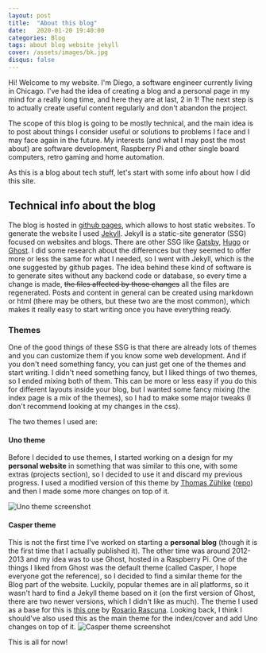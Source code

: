 ```yaml
---
layout: post
title:  "About this blog"
date:   2020-01-20 19:40:00
categories: Blog
tags: about blog website jekyll
cover: /assets/images/bk.jpg
disqus: false
---
```


Hi! Welcome to my website. I'm Diego, a software engineer currently living in Chicago. I've had the idea of creating a blog and a personal page in my mind for a really long time, and here they are at last, 2 in 1! The next step is to actually create useful content regularly and don't abandon the project.

The scope of this blog is going to be mostly technical, and the main idea is to post about things I consider useful or solutions to problems I face and I may face again in the future. My interests (and what I may post the most about) are software development, Raspberry Pi and other single board computers, retro gaming and home automation.

As this is a blog about tech stuff, let's start with some info about how I did this site.

## Technical info about the blog
The blog is hosted in [github pages](https://pages.github.com/), which allows to host static websites. To generate the website I used [Jekyll](https://jekyllrb.com/). Jekyll is a static-site generator (SSG) focused on websites and blogs. There are other SSG like [Gatsby](https://www.gatsbyjs.com/), [Hugo](https://gohugo.io/) or [Ghost](https://ghost.org/). I did some research about the differences but they seemed to offer more or less the same for what I needed, so I went with Jekyll, which is the one suggested by github pages. The idea behind these kind of software is to generate sites without any backend code or database, so every time a change is made, ~~the files affected by those changes~~ all the files are regenerated. Posts and content in general can be created using markdown or html (there may be others, but these two are the most common), which makes it really easy to start writing once you have everything ready.

### Themes
One of the good things of these SSG is that there are already lots of themes and you can customize them if you know some web development. And if you don't need something fancy, you can just get one of the themes and start writing. I didn't need something fancy, but I liked things of two themes, so I ended mixing both of them. This can be more or less easy if you do this for different layouts inside your blog, but I wanted some fancy mixing (the index page is a mix of the themes), so I had to make some major tweaks (I don't recommend looking at my changes in the css).

The two themes I used are:

#### Uno theme
Before I decided to use themes, I started working on a design for my **personal website** in something that was similar to this one, with some extras (projects section), so I decided to use it and discard my previous progress. I used a modified version of this theme by [Thomas Zühlke](https://github.com/tzuehlke) ([repo](https://github.com/tzuehlke/jekyll-uno-timeline)) and then I made some more changes on top of it.

![Uno theme screenshot](https://user-images.githubusercontent.com/32843441/72224870-5451ff00-357f-11ea-8fc2-bfbd4499bc63.gif)


#### Casper theme
This is not the first time I've worked on starting a **personal blog** (though it is the first time that I actually published it). The other time was around 2012-2013 and my idea was to use Ghost, hosted in a Raspberry Pi. One of the things I liked from Ghost was the default theme (called Casper, I hope everyone got the reference), so I decided to find a similar theme for the Blog part of the website. Luckily, popular themes are in all platforms, so it wasn't hard to find a Jekyll theme based on it (on the first version of Ghost, there are two newer versions, which I didn't like as much). The theme I used as a base for this is [this one](https://github.com/rosario/kasper) by [Rosario Rascuna](https://github.com/rosario). Looking back, I think I should've also used this as the main theme for the index/cover and add Uno changes on top of it.
![Casper theme screenshot](https://d1qmdf3vop2l07.cloudfront.net/enigmatic-tuba.cloudvent.net/hash-store/b230e9a0832055e722669a6da802978c.webp)

This is all for now!